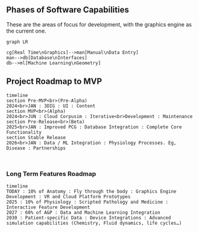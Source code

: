 
## Phases of Software Capabilities

These are the areas of focus for development, with the graphics engine as the current one.

```mermaid
graph LR

cg[Real Time\nGraphics]-->man[Manual\nData Entry]
man-->db[Database\nInterfaces]
db-->ml[Machine Learning\nGeometry]
```

## Project Roadmap to MVP

``` mermaid
timeline
section Pre-MVP<br>(Pre-Alpha)
2024<br>JAN : 3DIG : UI : Content
section MVP<br>(Alpha)
2024<br>JUN : Cloud Corpusim : Iterative<br>Development : Maintenance
section Pre-Release<br>(Beta)
2025<br>JAN : Improved PCG : Database Integration : Complete Core Functionality
section Stable Release
2026<br>JAN : Data / ML Integration : Physiology Processes. Eg, Disease : Partnerships



```


### Long Term Features Roadmap

```mermaid
timeline
TODAY : 10% of Anatomy : Fly through the body : Graphics Engine Development : VR and Cloud Platform Prototypes
2025 : 10% of Physiology : Scripted Pathology and Medicine : Interactive Feature Development
2027 : 60% of A&P : Data and Machine Learning Integration 
2030 : Patient-specific Data : Device Integrations : Advanced simulation capabilities (Chemistry, Fluid dynamics, life cycles…)
```



